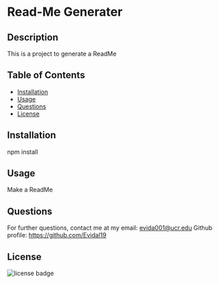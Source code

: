 # Read-Me Generater


## Description
This is a project to generate a ReadMe

## Table of Contents

- [Installation](#installation)
- [Usage](#usage)
- [Questions](#questions)
- [License](#license)

## Installation
npm install

## Usage
Make a ReadMe

## Questions
For further questions, contact me at my email: evida001@ucr.edu
Github profile: https://github.com/Evidal19

## License
![license badge](https://img.shields.io/badge/license-MIT-green)



